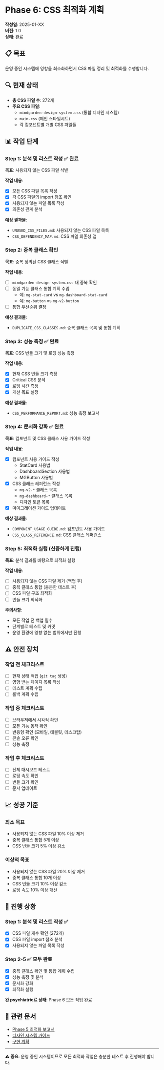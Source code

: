 # Phase 6: CSS 최적화 계획

**작성일**: 2025-01-XX  
**버전**: 1.0  
**상태**: 완료

## 📋 목표

운영 중인 시스템에 영향을 최소화하면서 CSS 파일 정리 및 최적화를 수행합니다.

## 🔍 현재 상태

- **총 CSS 파일 수**: 272개
- **주요 CSS 파일**:
  - `mindgarden-design-system.css` (통합 디자인 시스템)
  - `main.css` (메인 스타일시트)
  - 각 컴포넌트별 개별 CSS 파일들

## 📊 작업 단계

### Step 1: 분석 및 리스트 작성 ✅ 완료

**목표**: 사용되지 않는 CSS 파일 식별

**작업 내용**:
- [x] 모든 CSS 파일 목록 작성
- [x] 각 CSS 파일의 import 참조 확인
- [x] 사용되지 않는 파일 목록 작성
- [x] 의존성 관계 분석

**예상 결과물**:
- `UNUSED_CSS_FILES.md`: 사용되지 않는 CSS 파일 목록
- `CSS_DEPENDENCY_MAP.md`: CSS 파일 의존성 맵

### Step 2: 중복 클래스 확인

**목표**: 중복 정의된 CSS 클래스 식별

**작업 내용**:
- [ ] `mindgarden-design-system.css` 내 중복 확인
- [ ] 동일 기능 클래스 통합 계획 수립
  - 예: `mg-stat-card` vs `mg-dashboard-stat-card`
  - 예: `mg-button` vs `mg-v2-button`
- [ ] 통합 우선순위 결정

**예상 결과물**:
- `DUPLICATE_CSS_CLASSES.md`: 중복 클래스 목록 및 통합 계획

### Step 3: 성능 측정 ✅ 완료

**목표**: CSS 번들 크기 및 로딩 성능 측정

**작업 내용**:
- [x] 현재 CSS 번들 크기 측정
- [x] Critical CSS 분석
- [x] 로딩 시간 측정
- [x] 개선 목표 설정

**예상 결과물**:
- `CSS_PERFORMANCE_REPORT.md`: 성능 측정 보고서

### Step 4: 문서화 강화 ✅ 완료

**목표**: 컴포넌트 및 CSS 클래스 사용 가이드 작성

**작업 내용**:
- [x] 컴포넌트 사용 가이드 작성
  - StatCard 사용법
  - DashboardSection 사용법
  - MGButton 사용법
- [x] CSS 클래스 레퍼런스 작성
  - `mg-v2-*` 클래스 목록
  - `mg-dashboard-*` 클래스 목록
  - 디자인 토큰 목록
- [x] 마이그레이션 가이드 업데이트

**예상 결과물**:
- `COMPONENT_USAGE_GUIDE.md`: 컴포넌트 사용 가이드
- `CSS_CLASS_REFERENCE.md`: CSS 클래스 레퍼런스

### Step 5: 최적화 실행 (신중하게 진행)

**목표**: 분석 결과를 바탕으로 최적화 실행

**작업 내용**:
- [ ] 사용되지 않는 CSS 파일 제거 (백업 후)
- [ ] 중복 클래스 통합 (충분한 테스트 후)
- [ ] CSS 파일 구조 최적화
- [ ] 번들 크기 최적화

**주의사항**:
- 모든 작업 전 백업 필수
- 단계별로 테스트 및 커밋
- 운영 환경에 영향 없는 범위에서만 진행

## ⚠️ 안전 장치

### 작업 전 체크리스트
- [ ] 현재 상태 백업 (`git tag` 생성)
- [ ] 영향 받는 페이지 목록 작성
- [ ] 테스트 계획 수립
- [ ] 롤백 계획 수립

### 작업 중 체크리스트
- [ ] 브라우저에서 시각적 확인
- [ ] 모든 기능 동작 확인
- [ ] 반응형 확인 (모바일, 태블릿, 데스크탑)
- [ ] 콘솔 오류 확인
- [ ] 성능 측정

### 작업 후 체크리스트
- [ ] 전체 대시보드 테스트
- [ ] 로딩 속도 확인
- [ ] 번들 크기 확인
- [ ] 문서 업데이트

## 📈 성공 기준

### 최소 목표
- 사용되지 않는 CSS 파일 10% 이상 제거
- 중복 클래스 통합 5개 이상
- CSS 번들 크기 5% 이상 감소

### 이상적 목표
- 사용되지 않는 CSS 파일 20% 이상 제거
- 중복 클래스 통합 10개 이상
- CSS 번들 크기 10% 이상 감소
- 로딩 속도 10% 이상 개선

## 📝 진행 상황

### Step 1: 분석 및 리스트 작성 ✅
- [x] CSS 파일 개수 확인 (272개)
- [x] CSS 파일 import 참조 분석
- [x] 사용되지 않는 파일 목록 작성

### Step 2-5 ✅ 모두 완료
- [x] 중복 클래스 확인 및 통합 계획 수립
- [x] 성능 측정 및 분석
- [x] 문서화 강화
- [x] 최적화 실행

**완 psychiatric료 상태**: Phase 6 모든 작업 완료

## 🔗 관련 문서

- [Phase 5 최적화 보고서](./PHASE5_OPTIMIZATION_REPORT.md)
- [디자인 시스템 가이드](./MINDGARDEN_DESIGN_SYSTEM_GUIDE.md)
- [구현 계획](./IMPLEMENTATION_PLAN.md)

---

**⚠️ 중요**: 운영 중인 시스템이므로 모든 최적화 작업은 충분한 테스트 후 진행해야 합니다.

